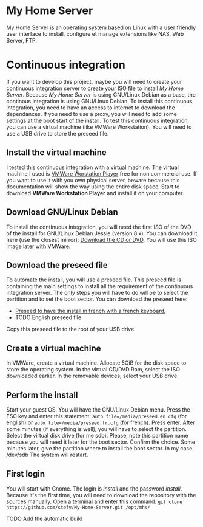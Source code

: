 # My Home Server
My Home Server is an operating system based on Linux with a user friendly user interface to install, configure et manage extensions like NAS, Web Server, FTP.
# Continuous integration
If you want to develop this project, maybe you will need to create your continuous integration server to create your ISO file to install _My Home Server_. Because _My Home Server_ is using GNU/Linux Debian as a base, the continous integration is using GNU/Linux Debian. To install this continuous integration, you need to have an access to internet to download the dependances. If you need to use a proxy, you will need to add some settings at the boot start of the install.
To test this continuous integration, you can use a virtual machine (like VMWare Workstation). You will need to use a USB drive to store the preseed file.
## Install the virtual machine
I tested this continuous integration with a virtual machine. The virtual machine I used is [VMWare Worstation Player](http://www.vmware.com/products/player/playerpro-evaluation.html) free for non commercial use. If you want to use it with you own physical server, beware because this documentation will show the way using the entire disk space.
Start to download __VMWare Workstation Player__ and install it on your computer.
## Download GNU/Linux Debian
To install the continuous integration, you will need the first ISO of the DVD of the install for GNU/Linux Debian Jessie (version 8.x). You can download it here (use the closest mirror): [Download the CD or DVD](https://www.debian.org/CD/http-ftp/#stable). You will use this ISO image later with VMWare.
## Download the preseed file
To automate the install, you will use a preseed file. This preseed file is containing the main settings to install all the requirement of the continuous integration server. The only steps you will have to do will be to select the partition and to set the boot sector. You can download the preseed here:
* [Preseed to have the install in french with a french keyboard](https://raw.githubusercontent.com/stefv/My-Home-Server/master/develop/preseed.fr.cfg),
* TODO English preseed file

Copy this preseed file to the root of your USB drive.
## Create a virtual machine
In VMWare, create a virtual machine. Allocate 5GiB for the disk space to store the operating system. In the virtual CD/DVD Rom, select the ISO downloaded earlier. In the removable devices, select your USB drive.
## Perform the install
Start your guest OS. You will have the GNU/Linux Debian menu. Press the ESC key and enter this statement: `auto file=/media/preseed.en.cfg` (for english) or `auto file=/media/preseed.fr.cfg` (for french). Press enter.
After some minutes (if everything is well), you will have to select the partition. Select the virtual disk drive (for me sdb). Please, note this partition name because you will need it later for the boot sector. Confirm the choice.
Some minutes later, give the partition where to install the boot sector. In my case: /dev/sdb
The system will restart.
## First login
You will start with Gnome. The login is _install_ and the password _install_. Because it's the first time, you will need to download the repository with the sources manually. Open a terminal and enter this command: `git clone https://github.com/stefv/My-Home-Server.git /opt/mhs/`

TODO Add the automatic build
